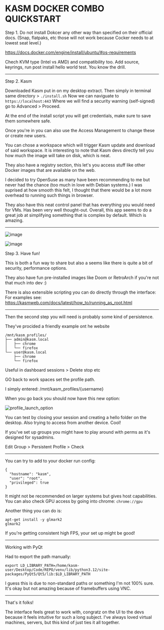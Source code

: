 # KASM DOCKER COMBO QUICKSTART

Step 1. Do not install Dokcer any other way than specified on their official docs. (Snap, flatpaks, etc those will not work because Cocker needs to at lowest seat level.)

https://docs.docker.com/engine/install/ubuntu/#os-requirements

Chech KVM type (Intel vs AMD) and compatibility too.
Add source, keyrings, run post install hello world test. You know the drill.
 
---

Step 2. Kasm

Downloaded Kasm put in on my desktop extract. Then simply in terminal same directory > `./install.sh` 
Now we can naviguate to `https://localhost:443` Where we will find a security warning (self-signed) go to Advanced > Proceed. 

At the end of the install script you will get credentials, make sure to save them somewhere safe. 

Once you're in you can also use the Access Management to change these or create new users. 

You can chose a workspace which will trigger Kasm update and download of said workspace. 
It is interesting to note that Kasm devs directly tell you how much the image will take on disk, which is neat. 

They also have a registry section, this let's you access stuff like other Docker images that are available on the web. 

I decided to try OpenSuse as many have been recommending to me but never had the chance (too much in love with Debian systems.)
I was suprised at how smooth this felt, I thought that there would be a lot more overhead to running such things in browser. 


They also have this neat control panel that has everything you would need for VMs. Has been very well thought-out. 
Overall, this app seems to do a great job at simplifying something that is complex by default. Which is amazing. 

---

![image](https://github.com/user-attachments/assets/4b43f5d1-9ec2-4bbf-b167-57de0b111f9f)

![image](https://github.com/user-attachments/assets/a3c3803c-ffce-41f7-86b3-6716091ea590)


Step 3. Have fun! 

This is both a fun way to share but also a seems like there is quite a bit of security, performance options. 

They also have fun pre-installed images like Doom or RetroArch if you're not that much into dev :)

There is also extensible scripting you can do directly through the interface: For examples see: https://kasmweb.com/docs/latest/how_to/running_as_root.html

---

Then the second step you will need is probably some kind of persistence. 

They've procided a friendly example ont he website 

```
/mnt/kasm_profiles/
├── admin@kasm.local
│   ├── chrome
│   └── firefox
└── user@kasm.local
    ├── chrome
    └── firefox
```

Useful in dashboard sessions > Delete stop etc 

GO back to work spaces set the profile path.

I simply entered: /mnt/kasm_profiles/{username} 

When you go back you should now have this new option:

![profile_launch_option](https://github.com/user-attachments/assets/a6dfd0a8-4af1-4b0e-ad78-2b4c10884e97)

You can test by closing your session and creating a hello folder on the desktop. Also trying to access from another device. Cool!

If you've set up groups you might have to play around with perms as it's designed for sysadmins. 

Edit Group > Persistent Profile > Check

---
You can try to add to your docker run config: 

```
{
  "hostname": "kasm",
  "user": "root",
  "privileged": true
}
```

It might not be recommended on larger systems but gives host capabilities. 
You can also check GPU access by going into chrome: ```chrome://gpu```

Another thing you can do is: 
```
apt-get install -y glmark2
glmark2
```

If you're getting consistent high FPS, your set up might be good!

----
Working with PyQt

Had to export the path manually: 

```
export LD_LIBRARY_PATH=/home/kasm-user/Desktop/Code/REPO/venv/lib/python3.12/site-packages/PyQt5/Qt5/lib:$LD_LIBRARY_PATH
```

I guess this is due to non-standard paths or something I'm not 100% sure. It's okay but not amazing because of framebuffers using VNC. 



---
That's it folks! 

The interface feels great to work with, congratz on the UI to the devs because it feels intuitive for such a long subject. I've always loved virtual machines, servers, but this kind of just ties it all together. 

